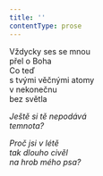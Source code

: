 ```yaml
---
title: ''
contentType: prose
---
```


<section>

Vždycky ses se mnou  
přel o Boha  
Co teď  
s tvými věčnými atomy  
v nekonečnu  
bez světla

_Ještě si tě nepodává  
temnota?_

</section>

<section>

_Proč jsi v létě  
tak dlouho civěl  
na hrob mého psa?_

</section>
